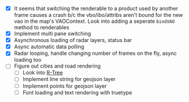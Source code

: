 - [X] It seems that switching the renderable to a product used by another frame causes a crash b/c the vbo/ibo/attribs aren't bound for the new vao in the map's VAOContext. Look into adding a seperate `bindVAO` method to renderables
- [X] Implement multi pane switching
- [X] Asynchronous loading of radar layers, status bar
- [X] Async automatic data polling
- [X] Radar looping, handle changing number of frames on the fly, async loading too
- [ ] Figure out cities and road rendering
  - [ ] Look into [R-Tree](https://en.wikipedia.org/wiki/R-tree)
  - [ ] Implement line string for geojson layer
  - [ ] Implement points for geojson layer
  - [ ] Font loading and text rendering with truetype